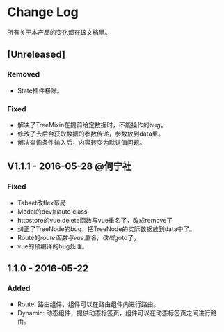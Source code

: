 # Change Log
所有关于本产品的变化都在该文档里。

## [Unreleased]
### Removed
- State插件移除。

### Fixed
- 解决了TreeMixin在提前给定数据时，不能操作的bug。
- 修改了去后台获取数据的参数传递，参数放到data里。
- 解决查询条件输入后，内容转变为默认值问题。

## V1.1.1 - 2016-05-28 @何宁社
### Fixed
- Tabset改flex布局
- Modal的dev加auto class
- httpstore的vue.delete函数与vue重名了，改成remove了
- 纠正了TreeNode的bug，把TreeNode的实际数据放到data中了。
- Route的$route函数与vue重名，改成$goto了。
- vue的预编译的bug处理。

## 1.1.0 - 2016-05-22
### Added
- Route: 路由组件，组件可以在路由组件内进行路由。
- Dynamic: 动态组件，提供动态标签页，组件可以在动态标签页之间进行路由。
